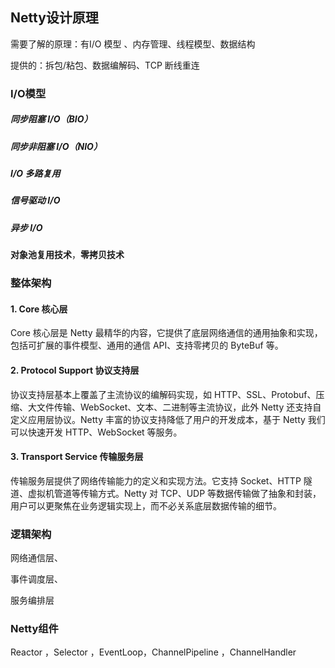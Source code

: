 Netty设计原理
-------------

需要了解的原理：有I/O 模型 、内存管理、线程模型、数据结构

提供的：拆包/粘包、数据编解码、TCP 断线重连

### I/O模型

##### 同步阻塞 I/O（BIO）

##### 同步非阻塞 I/O（NIO）

##### I/O 多路复用

##### 信号驱动 I/O

##### 异步 I/O

**对象池复用技术**，**零拷贝技术**

### 整体架构

#### 1. Core 核心层

Core 核心层是 Netty 最精华的内容，它提供了底层网络通信的通用抽象和实现，包括可扩展的事件模型、通用的通信 API、支持零拷贝的 ByteBuf 等。

#### 2. Protocol Support 协议支持层

协议支持层基本上覆盖了主流协议的编解码实现，如 HTTP、SSL、Protobuf、压缩、大文件传输、WebSocket、文本、二进制等主流协议，此外 Netty 还支持自定义应用层协议。Netty 丰富的协议支持降低了用户的开发成本，基于 Netty 我们可以快速开发 HTTP、WebSocket 等服务。

#### 3. Transport Service 传输服务层

传输服务层提供了网络传输能力的定义和实现方法。它支持 Socket、HTTP 隧道、虚拟机管道等传输方式。Netty 对 TCP、UDP 等数据传输做了抽象和封装，用户可以更聚焦在业务逻辑实现上，而不必关系底层数据传输的细节。

### 逻辑架构

网络通信层、



事件调度层、



服务编排层

### Netty组件

Reactor ，Selector ，EventLoop，ChannelPipeline ，ChannelHandler 